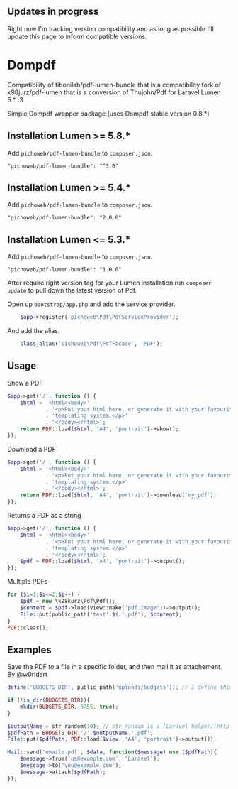 ## Updates in progress

Right now I'm tracking version compatibility and as long as possible I'll update this page to inform compatible versions.

# Dompdf

Compatibility of tibonilab/pdf-lumen-bundle that is a compatibility fork of k98jurz/pdf-lumen that is a conversion of Thujohn/Pdf for Laravel Lumen 5.* :3

Simple Dompdf wrapper package (uses Dompdf stable version 0.8.*)


## Installation Lumen >= 5.8.*

Add `pichoweb/pdf-lumen-bundle` to `composer.json`.

```
"pichoweb/pdf-lumen-bundle": "^3.0"
```

## Installation Lumen >= 5.4.*

Add `pichoweb/pdf-lumen-bundle` to `composer.json`.

```
"pichoweb/pdf-lumen-bundle": "2.0.0"
```

## Installation Lumen <= 5.3.*

Add `pichoweb/pdf-lumen-bundle` to `composer.json`.

```
"pichoweb/pdf-lumen-bundle": "1.0.0"
```

After require right version tag for your Lumen installation run `composer update` to pull down the latest version of Pdf.

Open up `bootstrap/app.php` and add the service provider.
```php
	$app->register('pichoweb\Pdf\PdfServiceProvider');
```

And add the alias.
```php
    class_alias('pichoweb\Pdf\PdfFacade', 'PDF');
```


## Usage

Show a PDF
```php
$app->get('/', function () {
	$html = '<html><body>'
			. '<p>Put your html here, or generate it with your favourite '
			. 'templating system.</p>'
			. '</body></html>';
	return PDF::load($html, 'A4', 'portrait')->show();
});
```

Download a PDF
```php
$app->get('/', function () {
	$html = '<html><body>'
			. '<p>Put your html here, or generate it with your favourite '
			. 'templating system.</p>'
			. '</body></html>';
	return PDF::load($html, 'A4', 'portrait')->download('my_pdf');
});
```

Returns a PDF as a string
```php
$app->get('/', function () {
	$html = '<html><body>'
			. '<p>Put your html here, or generate it with your favourite '
			. 'templating system.</p>'
			. '</body></html>';
	$pdf = PDF::load($html, 'A4', 'portrait')->output();
});
```

Multiple PDFs
```php
for ($i=1;$i<=2;$i++) {
	$pdf = new \k98kurz\Pdf\Pdf();
	$content = $pdf->load(View::make('pdf.image'))->output();
	File::put(public_path('test'.$i.'.pdf'), $content);
}
PDF::clear();
```


## Examples

Save the PDF to a file in a specific folder, and then mail it as attachement.
By @w0rldart

```php
define('BUDGETS_DIR', public_path('uploads/budgets')); // I define this in a constants.php file

if (!is_dir(BUDGETS_DIR)){
	mkdir(BUDGETS_DIR, 0755, true);
}

$outputName = str_random(10); // str_random is a [Laravel helper](http://laravel.com/docs/helpers#strings)
$pdfPath = BUDGETS_DIR.'/'.$outputName.'.pdf';
File::put($pdfPath, PDF::load($view, 'A4', 'portrait')->output());

Mail::send('emails.pdf', $data, function($message) use ($pdfPath){
	$message->from('us@example.com', 'Laravel');
	$message->to('you@example.com');
	$message->attach($pdfPath);
});
```
